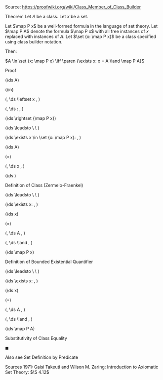 # 

Source: https://proofwiki.org/wiki/Class_Member_of_Class_Builder



Theorem
Let $A$ be a class.
Let $x$ be a set.

Let $\map P x$ be a well-formed formula in the language of set theory.
Let $\map P A$ denote the formula $\map P x$ with all free instances of $x$ replaced with instances of $A$.
Let $\set {x: \map P x}$ be a class specified using class builder notation.

Then:

$A \in \set {x: \map P x} \iff \paren {\exists x: x = A \land \map P A}$


Proof













\(\ds A\)

\(\in\)

\(\, \ds \leftset x \, \)

\(\, \ds : \, \)



\(\ds \rightset {\map P x}\)














\(\ds \leadsto \ \ \)

\(\ds \exists x \in \set {x: \map P x}: \, \)



\(\ds A\)

\(=\)

\(\, \ds x \, \)





\(\ds \)





Definition of Class (Zermelo-Fraenkel)








\(\ds \leadsto \ \ \)

\(\ds \exists x: \, \)



\(\ds x\)

\(=\)

\(\, \ds A \, \)

\(\, \ds \land \, \)



\(\ds \map P x\)





Definition of Bounded Existential Quantifier








\(\ds \leadsto \ \ \)

\(\ds \exists x: \, \)



\(\ds x\)

\(=\)

\(\, \ds A \, \)

\(\, \ds \land \, \)



\(\ds \map P A\)





Substitutivity of Class Equality



$\blacksquare$


Also see
Set Definition by Predicate


Sources
1971: Gaisi Takeuti and Wilson M. Zaring: Introduction to Axiomatic Set Theory: $\S 4.12$




